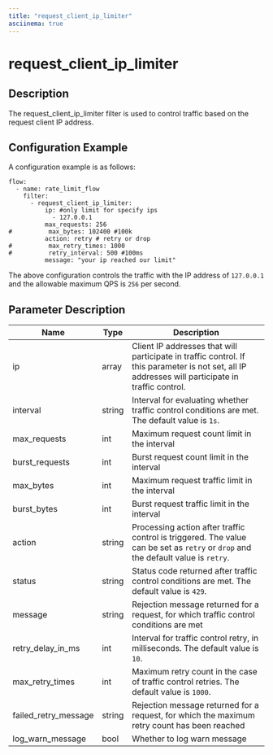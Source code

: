 ```yaml
---
title: "request_client_ip_limiter"
asciinema: true
---
```


# request_client_ip_limiter

## Description

The request_client_ip_limiter filter is used to control traffic based on the request client IP address.

## Configuration Example

A configuration example is as follows:

```
flow:
  - name: rate_limit_flow
    filter:
      - request_client_ip_limiter:
          ip: #only limit for specify ips
            - 127.0.0.1
          max_requests: 256
#          max_bytes: 102400 #100k
          action: retry # retry or drop
#          max_retry_times: 1000
#          retry_interval: 500 #100ms
          message: "your ip reached our limit"
```

The above configuration controls the traffic with the IP address of `127.0.0.1` and the allowable maximum QPS is `256` per second.

## Parameter Description

| Name                 | Type   | Description                                                                                                                                       |
| -------------------- | ------ | ------------------------------------------------------------------------------------------------------------------------------------------------- |
| ip                   | array  | Client IP addresses that will participate in traffic control. If this parameter is not set, all IP addresses will participate in traffic control. |
| interval             | string | Interval for evaluating whether traffic control conditions are met. The default value is `1s`.                                                    |
| max_requests         | int    | Maximum request count limit in the interval                                                                                                       |
| burst_requests       | int    | Burst request count limit in the interval                                                                                                         |
| max_bytes            | int    | Maximum request traffic limit in the interval                                                                                                     |
| burst_bytes          | int    | Burst request traffic limit in the interval                                                                                                       |
| action               | string | Processing action after traffic control is triggered. The value can be set as `retry` or `drop` and the default value is `retry`.                 |
| status               | string | Status code returned after traffic control conditions are met. The default value is `429`.                                                        |
| message              | string | Rejection message returned for a request, for which traffic control conditions are met                                                            |
| retry_delay_in_ms    | int    | Interval for traffic control retry, in milliseconds. The default value is `10`.                                                                   |
| max_retry_times      | int    | Maximum retry count in the case of traffic control retries. The default value is `1000`.                                                          |
| failed_retry_message | string | Rejection message returned for a request, for which the maximum retry count has been reached                                                      |
| log_warn_message     | bool   | Whether to log warn message                                                                                                                       |

